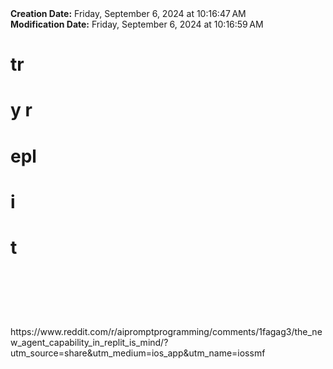 <div><b>Creation Date:</b> Friday, September 6, 2024 at 10:16:47 AM<br></div>
<div><b>Modification Date:</b> Friday, September 6, 2024 at 10:16:59 AM<br></div>
<div><h1>tr</h1><h1>y r</h1><h1>epl</h1><h1>i</h1><h1>t</h1><h1> </h1><h1><br></h1></div>
<div><br></div>
<div>https://www.reddit.com/r/aipromptprogramming/comments/1fagag3/the_new_agent_capability_in_replit_is_mind/?utm_source=share&amputm_medium=ios_app&amputm_name=iossmf</div>

